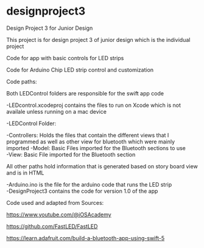 # designproject3
Design Project 3 for Junior Design

This project is for design project 3 of junior design which is the individual project

Code for app with basic controls for LED strips 

Code for Arduino Chip LED strip control and customization

Code paths:

Both LEDControl folders are responsible for the swift app code

-LEDcontrol.xcodeproj contains the files to run on Xcode which is not availale unless running on a mac device 

-LEDControl Folder:

  -Controllers: Holds the files that contain the different views that I programmed as well   as other view for bluetooth which were mainly imported
  -Model: Basic Files imported for the Bluetooth sections to use                                                    
  -View: Basic File imported for the Bluetooth section

  All other paths hold information that is generated based on story board view and is in   HTML
  
-Arduino.ino is the file for the arduino code that runs the LED strip                                         
-DesignProject3 contains the code for version 1.0 of the app

Code used and adapted from
Sources:

https://www.youtube.com/@iOSAcademy

https://github.com/FastLED/FastLED

https://learn.adafruit.com/build-a-bluetooth-app-using-swift-5
